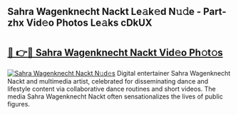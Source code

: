 ## Sahra Wagenknecht Nackt Le𝚊k𝚎d N𝚞𝚍e - Part-zhx Vid𝚎o Photos Le𝚊ks cDkUX

# <h2><a href="http://fb28uji.evod.top/?m=Sahra+Wagenknecht+Nackt">🔗 👉🔴 Sahra Wagenknecht Nackt Vid𝚎o Ph𝚘t𝚘s</a></h2>

[![Sahra Wagenknecht Nackt N𝚞d𝚎s](https://i.imgur.com/8V9OHl7.gif)](http://fb28uji.evod.top/?m=Sahra+Wagenknecht+Nackt)
Digital entertainer Sahra Wagenknecht Nackt and multimedia artist, celebrated for disseminating dance and lifestyle content via collaborative dance routines and short videos. The media Sahra Wagenknecht Nackt often sensationalizes the lives of public figures. 
